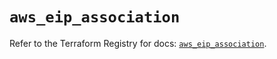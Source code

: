 # `aws_eip_association`

Refer to the Terraform Registry for docs: [`aws_eip_association`](https://registry.terraform.io/providers/hashicorp/aws/5.100.0/docs/resources/eip_association).
